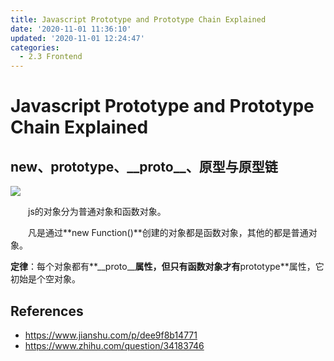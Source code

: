 ```yaml
---
title: Javascript Prototype and Prototype Chain Explained
date: '2020-11-01 11:36:10'
updated: '2020-11-01 12:24:47'
categories:
  - 2.3 Frontend
---
```

# Javascript Prototype and Prototype Chain Explained

## new、prototype、\_\_proto\_\_、原型与原型链


![](1.jpg)

　　js的对象分为普通对象和函数对象。

　　凡是通过**new Function()**创建的对象都是函数对象，其他的都是普通对象。

**定律**：每个对象都有**\_\_proto\_\_**属性，但只有函数对象才有**prototype**属性，它初始是个空对象。

## References

- <https://www.jianshu.com/p/dee9f8b14771>
- <https://www.zhihu.com/question/34183746>



